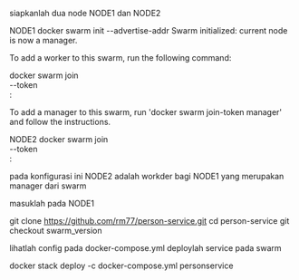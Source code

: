 siapkanlah dua node NODE1 dan NODE2

NODE1
docker swarm init --advertise-addr <node1 ip>
Swarm initialized: current node <node ID> is now a manager.

To add a worker to this swarm, run the following command:

  docker swarm join \
  --token <token> \
  <myvm ip>:<port>

To add a manager to this swarm, run 'docker swarm join-token manager' and follow the instructions.

NODE2
  docker swarm join \
  --token <token> \
 <node1  ip>:<port>


pada konfigurasi ini NODE2 adalah workder bagi NODE1 yang merupakan manager dari swarm

masuklah pada NODE1

git clone https://github.com/rm77/person-service.git
cd person-service
git checkout  swarm_version

lihatlah config pada docker-compose.yml
deploylah service pada swarm

docker stack deploy -c docker-compose.yml personservice


